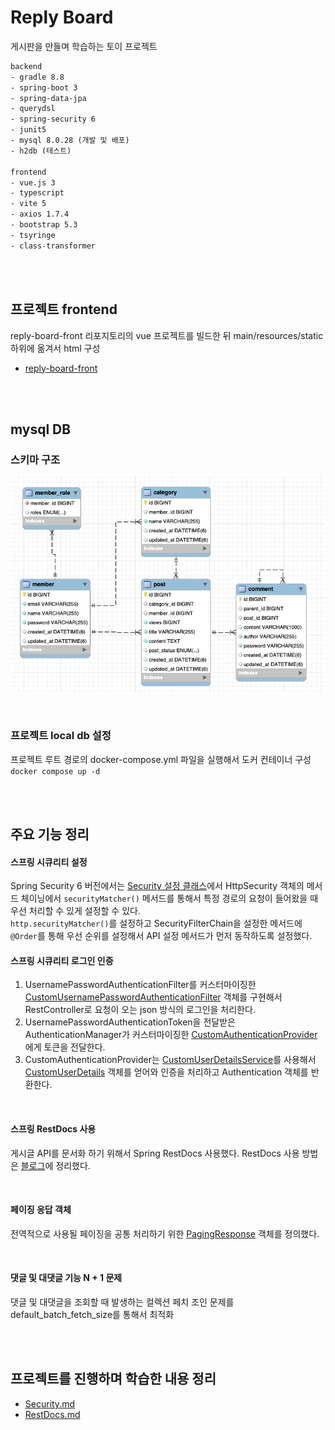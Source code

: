 # Reply Board

게시판을 만들며 학습하는 토이 프로젝트

```txt
backend  
- gradle 8.8
- spring-boot 3
- spring-data-jpa
- querydsl
- spring-security 6
- junit5
- mysql 8.0.28 (개발 및 배포)
- h2db (테스트)

frontend
- vue.js 3
- typescript
- vite 5
- axios 1.7.4
- bootstrap 5.3
- tsyringe
- class-transformer
```
<br/>
<br/>

## 프로젝트 frontend

reply-board-front 리포지토리의 vue 프로젝트를 빌드한 뒤 main/resources/static 하위에 옮겨서 html 구성  

- [reply-board-front](https://github.com/RoodyK/reply-board-front)

<br/>
<br/>

## mysql DB

### 스키마 구조

![db-schema](/src/main/resources/static/images/db-schema.png)

<br/>

### 프로젝트 local db 설정
프로젝트 루트 경로의 docker-compose.yml 파일을 실행해서 도커 컨테이너 구성  
`docker compose up -d`

<br/>
<br/>

## 주요 기능 정리

#### 스프링 시큐리티 설정
Spring Security 6 버전에서는 [Security 설정 클래스](/src/main/java/com/replyboard/config/SecurityConfig.java)에서 HttpSecurity 객체의 메서드 체이닝에서 `securityMatcher()` 메서드를 통해서 특정 경로의 요청이 들어왔을 때 우선 처리할 수 있게 설정할 수 있다.  
`http.securityMatcher()`를 설정하고 SecurityFilterChain을 설정한 메서드에 `@Order`를 통해 우선 순위를 설정해서 API 설정 메서드가 먼저 동작하도록 설정했다.
<br/>

#### 스프링 시큐리티 로그인 인증
1. UsernamePasswordAuthenticationFilter를 커스터마이징한 [CustomUsernamePasswordAuthenticationFilter](/src/main/java/com/replyboard/api/security/filter/CustomUsernamePasswordAuthenticationFilter.java) 객체를 구현해서 RestController로 요청이 오는 json 방식의 로그인을 처리한다.
2. UsernamePasswordAuthenticationToken을 전달받은 AuthenticationManager가 커스터마이징한 [CustomAuthenticationProvider](/src/main/java/com/replyboard/api/security/auth/CustomAuthenticationProvider.java)에게 토큰을 전달한다.
3. CustomAuthenticationProvider는 [CustomUserDetailsService](/src/main/java/com/replyboard/api/security/auth/CustomUserDetailsService.java)를 사용해서 [CustomUserDetails](/src/main/java/com/replyboard/api/security/auth/CustomUserDetails.java) 객체를 얻어와 인증을 처리하고 Authentication 객체를 반환한다.  

<br/>

#### 스프링 RestDocs 사용
게시글 API를 문서화 하기 위해서 Spring RestDocs 사용했다. RestDocs 사용 방법은  [블로그](https://dawncode.tistory.com/13)에 정리했다.

<br/>

#### 페이징 응답 객체
전역적으로 사용될 페이징을 공통 처리하기 위한 [PagingResponse](/src/main/java/com/replyboard/api/dto/PagingResponse.java) 객체를 정의했다.  

<br/>

#### 댓글 및 대댓글 기능 N + 1 문제
댓글 및 대댓글을 조회할 때 발생하는 컬렉션 페치 조인 문제를 default_batch_fetch_size를 통해서 최적화

<br/>
<br/>

## 프로젝트를 진행하며 학습한 내용 정리
- [Security.md](/src/main/resources/study/Security.md)
- [RestDocs.md](/src/main/resources/study/RestDocs.md)